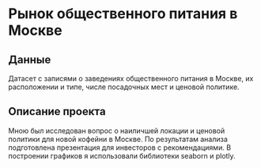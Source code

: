 # Рынок общественного питания в Москве
## Данные
Датасет с записями о заведениях общественного питания в Москве, их расположении и типе, числе посадочных мест и ценовой политике.
## Описание проекта
Мною был исследован вопрос о наиличшей локации и ценовой политики для новой кофейни в Москве. По результатам анализа подготовлена
презентация для инвесторов с рекомендациями. В построении графиков я использовали
библиотеки seaborn и plotly. 
